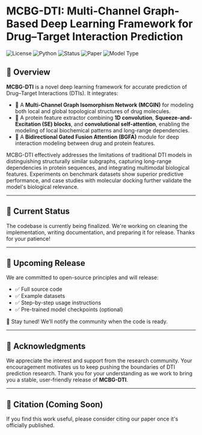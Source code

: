 # MCBG-DTI: Multi-Channel Graph-Based Deep Learning Framework for Drug–Target Interaction Prediction

![License](https://img.shields.io/badge/license-MIT-green.svg)
![Python](https://img.shields.io/badge/python-3.8%2B-blue.svg)
![Status](https://img.shields.io/badge/status-Coming%20Soon-orange.svg)
![Paper](https://img.shields.io/badge/paper-MCBG--DTI-lightgrey)
![Model Type](https://img.shields.io/badge/model-GNN%2BAttention-blueviolet)

## 🧬 Overview
**MCBG-DTI** is a novel deep learning framework for accurate prediction of Drug–Target Interactions (DTIs). It integrates:

- 🧪 A **Multi-Channel Graph Isomorphism Network (MCGIN)** for modeling both local and global topological structures of drug molecules.
- 🧬 A protein feature extractor combining **1D convolution**, **Squeeze-and-Excitation (SE) blocks**, and **convolutional self-attention**, enabling the modeling of local biochemical patterns and long-range dependencies.
- 🔁 A **Bidirectional Gated Fusion Attention (BGFA)** module for deep interaction modeling between drug and protein features.

MCBG-DTI effectively addresses the limitations of traditional DTI models in distinguishing structurally similar subgraphs, capturing long-range dependencies in protein sequences, and integrating multimodal biological features. Experiments on benchmark datasets show superior predictive performance, and case studies with molecular docking further validate the model's biological relevance.

---

## 🚧 Current Status
The codebase is currently being finalized. We're working on cleaning the implementation, writing documentation, and preparing it for release. Thanks for your patience!

---

## 🚀 Upcoming Release
We are committed to open-source principles and will release:

- ✅ Full source code
- ✅ Example datasets
- ✅ Step-by-step usage instructions
- ✅ Pre-trained model checkpoints (optional)

📌 Stay tuned! We’ll notify the community when the code is ready.

---

## 🙏 Acknowledgments
We appreciate the interest and support from the research community. Your encouragement motivates us to keep pushing the boundaries of DTI prediction research. Thank you for your understanding as we work to bring you a stable, user-friendly release of **MCBG-DTI**.

---

## 📎 Citation (Coming Soon)
If you find this work useful, please consider citing our paper once it's officially published.
